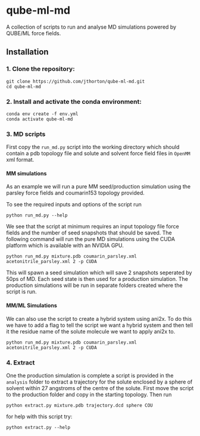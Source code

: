 # qube-ml-md
A collection of scripts to run and analyse MD simulations powered by QUBE/ML force fields.

## Installation

### 1. Clone the repository:

```
git clone https://github.com/jthorton/qube-ml-md.git
cd qube-ml-md
```

### 2. Install and activate the conda environment:

```
conda env create -f env.yml
conda activate qube-ml-md
```

### 3. MD scripts

First copy the `run_md.py` script into the working directory which should contain a pdb topology file and solute and solvent 
force field files in `OpenMM` xml format. 

#### MM simulations

As an example we will run a pure MM seed/production simulation using the parsley force fields and coumarin153 topology provided.

To see the required inputs and options of the script run
```
python run_md.py --help
```

We see that the script at minimum requires an input topology file force fields and the number of seed snapshots that should be saved.
The following command will run the pure MD simulations using the CUDA platform which is available with an NVIDIA GPU.

```
python run_md.py mixture.pdb coumarin_parsley.xml acetonitrile_parsley.xml 2 -p CUDA
```

This will spawn a seed simulation which will save 2 snapshots seperated by 50ps of MD. Each seed state is then used for a production simulation.
The production simulations will be run in separate folders created where the script is run.

#### MM/ML Simulations

We can also use the script to create a hybrid system using ani2x. To do this we have to add a flag to tell the script we want a hybrid 
system and then tell it the residue name of the solute molecule we want to apply ani2x to.

```
python run_md.py mixture.pdb coumarin_parsley.xml acetonitrile_parsley.xml 2 -p CUDA
```

### 4. Extract

One the production simulation is complete a script is provided in the `analysis` folder to extract a trajectory for the solute 
enclosed by a sphere of solvent within 27 angstroms of the centre of the solute. First move the script to the production folder 
and copy in the starting topology. Then run 

```
python extract.py mixture.pdb trajectory.dcd sphere COU
```

for help with this script try:

```
python extract.py --help
```